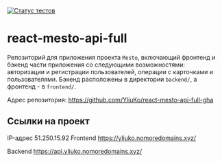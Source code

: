 
[![Статус тестов](../../actions/workflows/tests.yml/badge.svg)](../../actions/workflows/tests.yml)

# react-mesto-api-full
Репозиторий для приложения проекта `Mesto`, включающий фронтенд и бэкенд части приложения со следующими возможностями: авторизации и регистрации пользователей, операции с карточками и пользователями. Бэкенд расположены в директории `backend/`, а фронтенд - в `frontend/`. 
  
Адрес репозитория: https://github.com/YliuKo/react-mesto-api-full-gha

## Ссылки на проект

IP-адрес  51.250.15.92
Frontend  https://yliuko.nomoredomains.xyz/

Backend  https://api.yliuko.nomoredomains.xyz/

